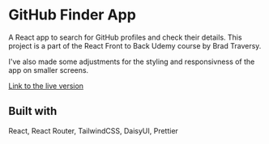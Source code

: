 # GitHub Finder App

A React app to search for GitHub profiles and check their details. This project is a part of the React Front to Back Udemy course by Brad Traversy.

I've also made some adjustments for the styling and responsivness of the app on smaller screens.

[Link to the live version](https://github-finder-chi-ten.vercel.app/)

## Built with

React, React Router, TailwindCSS, DaisyUI, Prettier
